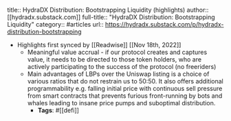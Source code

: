 title:: HydraDX Distribution: Bootstrapping Liquidity (highlights)
author:: [[hydradx.substack.com]]
full-title:: "HydraDX Distribution: Bootstrapping Liquidity"
category:: #articles
url:: https://hydradx.substack.com/p/hydradx-distribution-bootstrapping

- Highlights first synced by [[Readwise]] [[Nov 18th, 2022]]
	- Meaningful value accrual - if our protocol creates and captures value, it needs to be directed to those token holders, who are actively participating to the success of the protocol (no freeriders)
	- Main advantages of LBPs over the Uniswap listing is a choice of various ratios that do not restrain us to 50:50. It also offers additional programmability e.g. falling initial price with continuous sell pressure from smart contracts that prevents furious front-running by bots and whales leading to insane price pumps and suboptimal distribution.
		- **Tags**: #[[defi]]